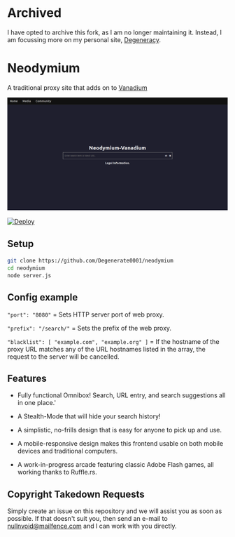 # Archived
I have opted to archive this fork, as I am no longer maintaining it. Instead, I am focussing more on my personal site, [Degeneracy](https://github.com/Degen-dev/Degeneracy).

# Neodymium
A traditional proxy site that adds on to [Vanadium](https://github.com/titaniumnetwork-dev/vanadium)

<img src="/public/assets/neo.png">

[![Deploy](https://www.herokucdn.com/deploy/button.svg)](https://heroku.com/deploy?template=https://github.com/degenerate0001/neodymium/tree/main)

## Setup

```sh
git clone https://github.com/Degenerate0001/neodymium
cd neodymium
node server.js
```

## Config example

`"port": "8080"` = Sets HTTP server port of web proxy.

`"prefix": "/search/"` = Sets the prefix of the web proxy.

`"blacklist": [ "example.com", "example.org" ]` = If the hostname of the proxy URL matches any of the URL hostnames listed in the array, the request to the server will be cancelled.

## Features

- Fully functional Omnibox! Search, URL entry, and search suggestions all in one place.'

- A Stealth-Mode that will hide your search history!

- A simplistic, no-frills design that is easy for anyone to pick up and use.

- A mobile-responsive design makes this frontend usable on both mobile devices and traditional computers.

- A work-in-progress arcade featuring classic Adobe Flash games, all working thanks to Ruffle.rs.


## Copyright Takedown Requests

Simply create an issue on this repository and we will assist you as soon as possible. If that doesn't suit you, then send an e-mail to nullnvoid@mailfence.com and I can work with you directly.
